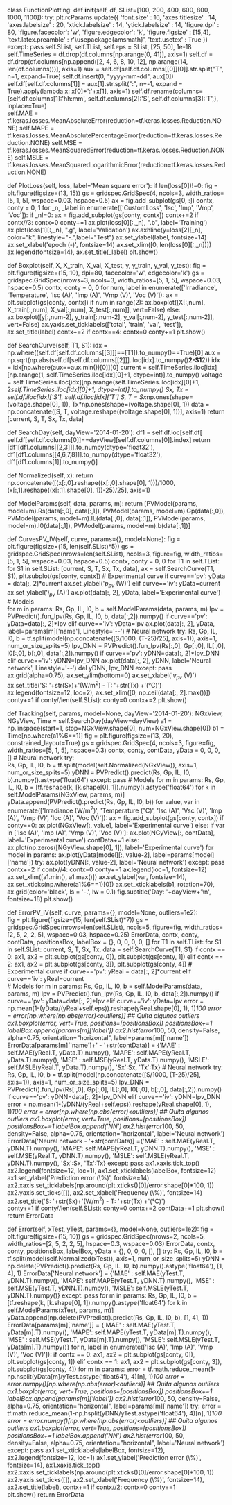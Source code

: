 class FunctionPlotting:
  def __init__(self, df, SList=[100, 200, 400, 600, 800, 1000, 1100]): 
    try:
      plt.rcParams.update({
        'font.size'       : 16,
        'axes.titlesize'  : 14, 
        'axes.labelsize'  : 20,
        'xtick.labelsize' : 14,
        'ytick.labelsize' : 14,
        'figure.dpi'      : 80,
        'figure.facecolor': 'w',
        'figure.edgecolor': 'k',
        'figure.figsize'  : [15,4],
        'text.latex.preamble' : r'\usepackage{amsmath}',
        'text.usetex'     : True
        })
    except:
      pass
    self.SList, self.TList, self.eps = SList, [25, 50], 1e-18
    self.TimeSeries = df.drop(df.columns[np.arange(0, 41)], axis=1)
    self.df  = df.drop(df.columns[np.append([2, 4, 6, 8, 10, 12], np.arange(14, len(df.columns)))], axis=1)
    aux = self.df[self.df.columns[[0]][0]].str.split("T", n=1, expand=True) 
    self.df.insert(0, "yyyy-mm-dd", aux[0])
    self.df[self.df.columns[1]] = aux[1].str.split(":", n=-1, expand = True).apply(lambda x: x[0]+':'+x[1], axis=1)
    self.df.rename(columns={self.df.columns[1]:'hh:mm', 
                            self.df.columns[2]:'S', 
                            self.df.columns[3]:'T',}, inplace=True)    
    self.MAE  = tf.keras.losses.MeanAbsoluteError(reduction=tf.keras.losses.Reduction.NONE)
    self.MAPE = tf.keras.losses.MeanAbsolutePercentageError(reduction=tf.keras.losses.Reduction.NONE)
    self.MSE  = tf.keras.losses.MeanSquaredError(reduction=tf.keras.losses.Reduction.NONE)
    self.MSLE = tf.keras.losses.MeanSquaredLogarithmicError(reduction=tf.keras.losses.Reduction.NONE)

  def PlotLoss(self, loss, label='Mean square error'):
    if len(loss[0])!=0:
      fig = plt.figure(figsize=(13, 15))
      gs = gridspec.GridSpec(4, ncols=3, width_ratios=[5, 1, 5], wspace=0.03, hspace=0.5)
      ax = fig.add_subplot(gs[0, :])
      contx, conty = 0, 1
      for _n, _label  in enumerate(['CustomLoss', 'Isc', 'Imp', 'Vmp', 'Voc']):
        if _n!=0:
          ax = fig.add_subplot(gs[conty, contx])
          contx+=2
          if contx//3: 
            contx=0
            conty+=1
        ax.plot(loss[0][:,_n], ".b", label='Training')
        ax.plot(loss[1][:,_n], ".g", label='Validation')
        ax.axhline(y=loss[2][_n], color="k", linestyle="-.",label="Test")
        ax.set_ylabel(label, fontsize=14)
        ax.set_xlabel('epoch (-)', fontsize=14)
        ax.set_xlim([0, len(loss[0][:,_n])])
        ax.legend(fontsize=14), ax.set_title(_label)
      plt.show() 

  def Boxplot(self, X, X_train, X_val, X_test, y, y_train, y_val, y_test):
    fig = plt.figure(figsize=(15, 10), dpi=80, facecolor='w', edgecolor='k')
    gs  = gridspec.GridSpec(nrows=3, ncols=3, width_ratios=[5, 1, 5], wspace=0.03, hspace=0.5)
    contx, conty = 0, 0
    for num, label in enumerate(['Irradiance', 'Temperature', 'Isc (A)', 'Imp (A)', 'Vmp (V)', 'Voc (V)']):
      ax = plt.subplot(gs[conty, contx])
      if num in range(2):
        ax.boxplot([X[:,num], X_train[:,num], X_val[:,num], X_test[:,num]], vert=False)
      else:
        ax.boxplot([y[:,num-2], y_train[:,num-2], y_val[:,num-2], y_test[:,num-2]], vert=False)
      ax.yaxis.set_ticklabels(['total', 'train', 'val', 'test']), ax.set_title(label)
      contx+=2
      if contx==4:
        contx=0
        conty+=1
    plt.show() 

  def SearchCurve(self, T1, S1):
    idx = np.where((self.df[self.df.columns[[3]]]==[T1]).to_numpy()==True)[0]
    aux = np.sqrt(np.abs(self.df[self.df.columns[[2]]].iloc[idx].to_numpy()**2-S1**2))
    idx = idx[np.where(aux==aux.min())[0]][0]
    current = self.TimeSeries.iloc[idx][np.arange(1, self.TimeSeries.iloc[idx][0]+1, dtype=int)].to_numpy()
    voltage = self.TimeSeries.iloc[idx][np.arange(self.TimeSeries.iloc[idx][0]+1, 2*self.TimeSeries.iloc[idx][0]+1, dtype=int)].to_numpy()
    Sx, Tx  = self.df.iloc[idx]['S'], self.df.iloc[idx]['T']
    S, T = Sx*np.ones(shape=(voltage.shape[0], 1)), Tx*np.ones(shape=(voltage.shape[0], 1))
    data = np.concatenate([S, T, voltage.reshape((voltage.shape[0], 1))], axis=1)
    return [current, S, T, Sx, Tx, data]

  def SearchDay(self, dayView='2014-01-20'):
    df1 = self.df.loc[self.df[ self.df[self.df.columns[0]]==dayView][self.df.columns[0]].index]
    return [df1[df1.columns[[2,3]]].to_numpy(dtype='float32'), 
            df1[df1.columns[[4,6,7,8]]].to_numpy(dtype='float32'), 
            df1[df1.columns[1]].to_numpy()]

  def Normalized(self, x):
    return np.concatenate([(x[:,0].reshape((x[:,0].shape[0], 1)))/1000, 
                           (x[:,1].reshape((x[:,1].shape[0], 1))-25)/25], axis=1)

  def ModelParams(self, data, params, m):
    return [PVModel(params, model=m).Rs(data[:,0], data[:,1]), 
            PVModel(params, model=m).Gp(data[:,0]), 
            PVModel(params, model=m).IL(data[:,0], data[:,1]), 
            PVModel(params, model=m).I0(data[:,1]), 
            PVModel(params, model=m).b(data[:,1])]

  def CurvesPV_IV(self, curve, params={}, model=None):
    fig = plt.figure(figsize=(15, len(self.SList)*5))
    gs  = gridspec.GridSpec(nrows=len(self.SList), ncols=3, figure=fig, width_ratios=[5, 1, 5], wspace=0.03, hspace=0.5)
    contx, conty = 0, 0
    for T1 in self.TList:
      for S1 in self.SList:
        [current, S, T, Sx, Tx, data], ax = self.SearchCurve(T1, S1), plt.subplot(gs[conty, contx])
        # Experimental curve
        if curve=='pv':
          yData = data[:, 2]*current
          ax.set_ylabel('$p_{pv}$ (W)')
        elif curve=='iv':
          yData=current
          ax.set_ylabel('$i_{pv}$ (A)')
        ax.plot(data[:, 2], yData, label='Experimental curve')
        # Models      
        for m in params:
          Rs, Gp, IL, I0, b = self.ModelParams(data, params, m)
          Ipv = PVPredict().fun_Ipv(Rs, Gp, IL, I0, b, data[:,2]).numpy()
          if curve=='pv': 
            yData=data[:, 2]*Ipv
          elif curve=='iv':
            yData=Ipv
          ax.plot(data[:, 2], yData, label=params[m]['name'], Linestyle='--')
        # Neural network
        try:
          Rs, Gp, IL, I0, b  = tf.split(model(np.concatenate([S/1000, (T-25)/25], axis=1)), axis=1, num_or_size_splits=5)
          Ipv_DNN = PVPredict().fun_Ipv(Rs[:,0], Gp[:,0], IL[:,0], I0[:,0], b[:,0], data[:,2]).numpy()
          if curve=='pv':
            yDNN=data[:, 2]*Ipv_DNN
          elif curve=='iv':
            yDNN=Ipv_DNN
          ax.plot(data[:, 2], yDNN, label='Neural network', Linestyle='--')
          del yDNN,  Ipv_DNN
        except:
          pass
        ax.grid(alpha=0.75), 
        ax.set_ylim(bottom=0)
        ax.set_xlabel('$v_{pv}$ (V)')
        ax.set_title('S: '+str(Sx)+'(W/m$^2$) - T: '+str(Tx) +'(°C)')
        ax.legend(fontsize=12, loc=2), ax.set_xlim([0, np.ceil(data[:, 2].max())])
        conty+=1
        if conty//len(self.SList):
          conty=0
          contx+=2
    plt.show()

  def Tracking(self, params, model=None, dayView='2014-01-20'):
    NGxView, NGyView, Time = self.SearchDay(dayView=dayView)
    a1  = np.linspace(start=1, stop=NGxView.shape[0], num=NGxView.shape[0])
    b1  = Time[np.where(a1%6==1)]
    fig = plt.figure(figsize=(13, 20), constrained_layout=True)
    gs  = gridspec.GridSpec(4, ncols=3, figure=fig, width_ratios=[5, 1, 5], hspace=0.3)
    contx, conty, contData, yData = 0, 0, 0, []
    # Neural network
    try:       
      Rs, Gp, IL, I0, b  = tf.split(model(self.Normalized(NGxView)), axis=1, num_or_size_splits=5)
      yDNN = PVPredict().predict(Rs, Gp, IL, I0, b).numpy().astype('float64')
    except:
      pass
    # Models
    for m in params:
      Rs, Gp, IL, I0, b = [tf.reshape(k, [k.shape[0], 1]).numpy().astype('float64')  for k in self.ModelParams(NGxView, params, m)]
      yData.append(PVPredict().predict(Rs, Gp, IL, I0, b))
    for value, var in enumerate(['Irradiance (W/m$^2$)', 'Temperature (°C)', 'Isc (A)', 
                                 'Vsc (V)', 'Imp (A)', 'Vmp (V)', 'Ioc (A)', 'Voc (V)']):
      ax = fig.add_subplot(gs[conty, contx])
      if conty==0:
        ax.plot(NGxView[:, value], label='Experimental curve')
      else:
        if var in ['Isc (A)', 'Imp (A)', 'Vmp (V)', 'Voc (V)']:
          ax.plot(NGyView[:, contData], label='Experimental curve')
          contData+=1
        else:
           ax.plot(np.zeros([NGyView.shape[0], 1]), label='Experimental curve')
        for model in params:
          ax.plot(yData[model][:, value-2], label=params[model]['name'])
        try: 
          ax.plot(yDNN[:, value-2], label='Neural network')
        except:
          pass
      contx+=2
      if contx//4:
        contx=0
        conty+=1 
      ax.legend(loc=1, fontsize=12)
      ax.set_xlim([a1.min(), a1.max()])
      ax.set_ylabel(var, fontsize=14), ax.set_xticks(np.where(a1%6==1)[0])
      ax.set_xticklabels(b1, rotation=70), ax.grid(color='black', ls = '-.', lw = 0.1)
    fig.suptitle('Day: '+dayView+'\n', fontsize=18)
    plt.show()

  def ErrorPV_IV(self, curve, params={}, model=None, outliers=1e2):  
    fig = plt.figure(figsize=(15, len(self.SList)*7))
    gs  = gridspec.GridSpec(nrows=len(self.SList), ncols=5, figure=fig, width_ratios=[2, 5, 2, 2, 5], wspace=0.03, hspace=0.25)
    ErrorData, contx, conty, contData, positionsBox, labelBox = {}, 0, 0, 0, 0, []
    for T1 in self.TList:
      for S1 in self.SList:
        current, S, T, Sx, Tx, data = self.SearchCurve(T1, S1)
        if contx == 0:
          ax1, ax2 = plt.subplot(gs[conty, 0]), plt.subplot(gs[conty, 1])
        elif contx == 2:
          ax1, ax2 = plt.subplot(gs[conty, 3]), plt.subplot(gs[conty, 4])
        # Experimental curve
        if curve=='pv':
          yReal = data[:, 2]*current
        elif curve=='iv':
          yReal=current   
        # Models
        for m in params:
          Rs, Gp, IL, I0, b = self.ModelParams(data, params, m)
          Ipv = PVPredict().fun_Ipv(Rs, Gp, IL, I0, b, data[:,2]).numpy()
          if curve=='pv': 
            yData=data[:, 2]*Ipv
          elif curve=='iv':
            yData=Ipv
          error = np.mean(1-(yData/(yReal+self.eps)).reshape(yReal.shape[0], 1), 1)*100
          error = error[np.where(np.abs(error)<outliers)] ## Quita algunos outliers 
          ax1.boxplot(error, vert=True, positions=[positionsBox])
          positionsBox+=1
          labelBox.append(params[m]['label'])
          ax2.hist(error*100, 50, density=False, alpha=0.75, orientation="horizontal", label=params[m]['name'])
          ErrorData[params[m]['name']+' - '+str(contData)] = {'MAE' : self.MAE(yReal.T,  yData.T).numpy(),
                                                              'MAPE': self.MAPE(yReal.T, yData.T).numpy(),
                                                              'MSE' : self.MSE(yReal.T,  yData.T).numpy(),
                                                              'MSLE': self.MSLE(yReal.T, yData.T).numpy(), 
                                                              'Sx':Sx, 'Tx':Tx} 
        # Neural network
        try:
          Rs, Gp, IL, I0, b  = tf.split(model(np.concatenate([S/1000, (T-25)/25], axis=1)), axis=1, num_or_size_splits=5)
          Ipv_DNN = PVPredict().fun_Ipv(Rs[:,0], Gp[:,0], IL[:,0], I0[:,0], b[:,0], data[:,2]).numpy()
          if curve=='pv':
            yDNN=data[:, 2]*Ipv_DNN
          elif curve=='iv':
            yDNN=Ipv_DNN
          error = np.mean(1-(yDNN/(yReal+self.eps)).reshape(yReal.shape[0], 1), 1)*100
          error = error[np.where(np.abs(error)<outliers)] ## Quita algunos outliers 
          ax1.boxplot(error, vert=True, positions=[positionsBox])
          positionsBox+=1
          labelBox.append('NN')
          ax2.hist(error*100, 50, density=False, alpha=0.75, orientation="horizontal", label='Neural network')
          ErrorData['Neural network - '+str(contData)] ={'MAE' : self.MAE(yReal.T,  yDNN.T).numpy(),
                                                         'MAPE': self.MAPE(yReal.T, yDNN.T).numpy(),
                                                         'MSE' : self.MSE(yReal.T,  yDNN.T).numpy(),
                                                         'MSLE': self.MSLE(yReal.T, yDNN.T).numpy(), 
                                                         'Sx':Sx, 'Tx':Tx} 
        except:
          pass
        ax1.xaxis.tick_top()
        ax2.legend(fontsize=12, loc=1), ax1.set_xticklabels(labelBox, fontsize=12)
        ax1.set_ylabel('Prediction error (\\%)', fontsize=14)
        ax2.xaxis.set_ticklabels(np.around(plt.xticks()[0]/error.shape[0]*100, 1))
        ax2.yaxis.set_ticks([]), ax2.set_xlabel('Frequency (\\%)', fontsize=14)
        ax2.set_title('S: '+str(Sx)+'(W/m$^2$) - T: '+str(Tx) +'(°C)')        
        conty+=1
        if conty//len(self.SList):
          conty=0
          contx+=2
        contData+=1
    plt.show()
    return ErrorData

  def Error(self, xTest, yTest, params={}, model=None, outliers=1e2):
    fig  = plt.figure(figsize=(15, 10))
    gs  = gridspec.GridSpec(nrows=2, ncols=5, width_ratios=[2, 5, 2, 2, 5], hspace=0.3, wspace=0.03)
    ErrorData, contx, conty, positionsBox, labelBox, yData = {}, 0, 0, 0, [], []
    try: 
      Rs, Gp, IL, I0, b = tf.split(model(self.Normalized(xTest)), axis=1, num_or_size_splits=5)
      yDNN = np.delete(PVPredict().predict(Rs, Gp, IL, I0, b).numpy().astype('float64'), [1, 4], 1)
      ErrorData['Neural network'] = {'MAE' : self.MAE(yTest.T,  yDNN.T).numpy(),
                                     'MAPE': self.MAPE(yTest.T, yDNN.T).numpy(),
                                     'MSE' : self.MSE(yTest.T,  yDNN.T).numpy(),
                                     'MSLE': self.MSLE(yTest.T, yDNN.T).numpy()}
    except:
      pass
    for m in params:
      Rs, Gp, IL, I0, b = [tf.reshape(k, [k.shape[0], 1]).numpy().astype('float64')  for k in self.ModelParams(xTest, params, m)]
      yData.append(np.delete(PVPredict().predict(Rs, Gp, IL, I0, b), [1, 4], 1))
      ErrorData[params[m]['name']] = {'MAE' : self.MAE(yTest.T,  yData[m].T).numpy(),
                                      'MAPE': self.MAPE(yTest.T, yData[m].T).numpy(),
                                      'MSE' : self.MSE(yTest.T,  yData[m].T).numpy(),
                                      'MSLE': self.MSLE(yTest.T, yData[m].T).numpy()}
    for n, label in enumerate(['Isc (A)', 'Imp (A)', 'Vmp (V)', 'Voc (V)']):
      if contx == 0:
        ax1, ax2 = plt.subplot(gs[conty, 0]), plt.subplot(gs[conty, 1])
      elif contx == 1:
        ax1, ax2 = plt.subplot(gs[conty, 3]), plt.subplot(gs[conty, 4])
      for m in params:
        error = tf.math.reduce_mean(1-np.hsplit(yData[m]/yTest.astype('float64'), 4)[n], 1)*100
        error = error.numpy()[np.where(np.abs(error)<outliers)] ## Quita algunos outliers 
        ax1.boxplot(error, vert=True, positions=[positionsBox])
        positionsBox+=1
        labelBox.append(params[m]['label'])
        ax2.hist(error*100, 50, density=False, alpha=0.75, orientation="horizontal", label=params[m]['name'])
      try: 
        error = tf.math.reduce_mean(1-np.hsplit(yDNN/yTest.astype('float64'), 4)[n], 1)*100
        error = error.numpy()[np.where(np.abs(error)<outliers)] ## Quita algunos outliers 
        ax1.boxplot(error, vert=True, positions=[positionsBox])
        positionsBox+=1
        labelBox.append('NN')
        ax2.hist(error*100, 50, density=False, alpha=0.75, orientation="horizontal", label='Neural network')
      except:
        pass
      ax1.set_xticklabels(labelBox, fontsize=12), ax2.legend(fontsize=12, loc=1)
      ax1.set_ylabel('Prediction error (\\%)', fontsize=14), ax1.xaxis.tick_top()
      ax2.xaxis.set_ticklabels(np.around(plt.xticks()[0]/error.shape[0]*100, 1))
      ax2.yaxis.set_ticks([]), ax2.set_xlabel('Frequency (\\%)', fontsize=14), 
      ax2.set_title(label), 
      contx+=1
      if contx//2:
        contx=0
        conty+=1    
    plt.show()
    return ErrorData
